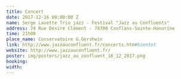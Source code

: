 ```yaml
---
title: Concert
date: 2017-12-16 00:00:00 Z
name: Serge Lavette Trio jazz - Festival "Jazz au Confluents"
address: 74 Rue Désiré Clément - 78700 Conflans-Sainte-Honorine
time: 21h00
place_name: Conservatoire G.Gershwin
link: http://www.jazzauconfluent.fr/concerts.htm#bientot
website: http://www.jazzauconfluent.fr/
poster: img/posters/jazz_au_confluent_16_12_2017.png
booking: 
width: 
---
```


